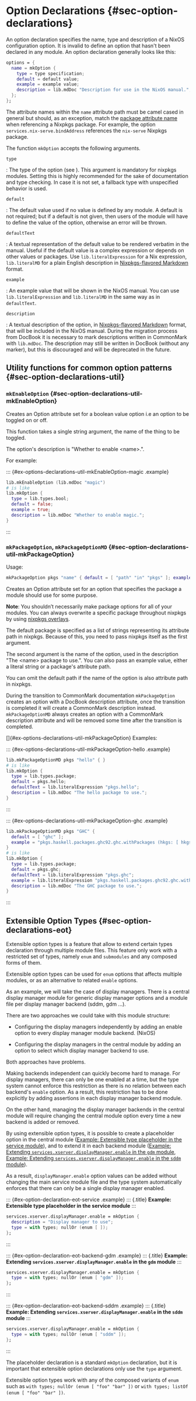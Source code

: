 # Option Declarations {#sec-option-declarations}

An option declaration specifies the name, type and description of a
NixOS configuration option. It is invalid to define an option that
hasn't been declared in any module. An option declaration generally
looks like this:

```nix
options = {
  name = mkOption {
    type = type specification;
    default = default value;
    example = example value;
    description = lib.mdDoc "Description for use in the NixOS manual.";
  };
};
```

The attribute names within the `name` attribute path must be camel
cased in general but should, as an exception, match the [ package
attribute name](https://nixos.org/nixpkgs/manual/#sec-package-naming)
when referencing a Nixpkgs package. For example, the option
`services.nix-serve.bindAddress` references the `nix-serve` Nixpkgs
package.

The function `mkOption` accepts the following arguments.

`type`

:   The type of the option (see [](#sec-option-types)). This
    argument is mandatory for nixpkgs modules. Setting this is highly
    recommended for the sake of documentation and type checking. In case it is
    not set, a fallback type with unspecified behavior is used.

`default`

:   The default value used if no value is defined by any module. A
    default is not required; but if a default is not given, then users
    of the module will have to define the value of the option, otherwise
    an error will be thrown.

`defaultText`

:   A textual representation of the default value to be rendered verbatim in
    the manual. Useful if the default value is a complex expression or depends
    on other values or packages.
    Use `lib.literalExpression` for a Nix expression, `lib.literalMD` for
    a plain English description in [Nixpkgs-flavored Markdown](
    https://nixos.org/nixpkgs/manual/#sec-contributing-markup) format.

`example`

:   An example value that will be shown in the NixOS manual.
    You can use `lib.literalExpression` and `lib.literalMD` in the same way
    as in `defaultText`.

`description`

:   A textual description of the option, in [Nixpkgs-flavored Markdown](
    https://nixos.org/nixpkgs/manual/#sec-contributing-markup) format, that will be
    included in the NixOS manual. During the migration process from DocBook
    it is necessary to mark descriptions written in CommonMark with `lib.mdDoc`.
    The description may still be written in DocBook (without any marker), but this
    is discouraged and will be deprecated in the future.

## Utility functions for common option patterns {#sec-option-declarations-util}

### `mkEnableOption` {#sec-option-declarations-util-mkEnableOption}

Creates an Option attribute set for a boolean value option i.e an
option to be toggled on or off.

This function takes a single string argument, the name of the thing to be toggled.

The option's description is "Whether to enable \<name\>.".

For example:

::: {#ex-options-declarations-util-mkEnableOption-magic .example}
```nix
lib.mkEnableOption (lib.mdDoc "magic")
# is like
lib.mkOption {
  type = lib.types.bool;
  default = false;
  example = true;
  description = lib.mdDoc "Whether to enable magic.";
}
```
:::

### `mkPackageOption`, `mkPackageOptionMD` {#sec-option-declarations-util-mkPackageOption}

Usage:

```nix
mkPackageOption pkgs "name" { default = [ "path" "in" "pkgs" ]; example = "literal example"; }
```

Creates an Option attribute set for an option that specifies the package a module should use for some purpose.

**Note**: You shouldn’t necessarily make package options for all of your modules. You can always overwrite a specific package throughout nixpkgs by using [nixpkgs overlays](https://nixos.org/manual/nixpkgs/stable/#chap-overlays).

The default package is specified as a list of strings representing its attribute path in nixpkgs. Because of this, you need to pass nixpkgs itself as the first argument.

The second argument is the name of the option, used in the description "The \<name\> package to use.". You can also pass an example value, either a literal string or a package's attribute path.

You can omit the default path if the name of the option is also attribute path in nixpkgs.

During the transition to CommonMark documentation `mkPackageOption` creates an option with a DocBook description attribute, once the transition is completed it will create a CommonMark description instead. `mkPackageOptionMD` always creates an option with a CommonMark description attribute and will be removed some time after the transition is completed.

[]{#ex-options-declarations-util-mkPackageOption}
Examples:

::: {#ex-options-declarations-util-mkPackageOption-hello .example}
```nix
lib.mkPackageOptionMD pkgs "hello" { }
# is like
lib.mkOption {
  type = lib.types.package;
  default = pkgs.hello;
  defaultText = lib.literalExpression "pkgs.hello";
  description = lib.mdDoc "The hello package to use.";
}
```
:::

::: {#ex-options-declarations-util-mkPackageOption-ghc .example}
```nix
lib.mkPackageOptionMD pkgs "GHC" {
  default = [ "ghc" ];
  example = "pkgs.haskell.packages.ghc92.ghc.withPackages (hkgs: [ hkgs.primes ])";
}
# is like
lib.mkOption {
  type = lib.types.package;
  default = pkgs.ghc;
  defaultText = lib.literalExpression "pkgs.ghc";
  example = lib.literalExpression "pkgs.haskell.packages.ghc92.ghc.withPackages (hkgs: [ hkgs.primes ])";
  description = lib.mdDoc "The GHC package to use.";
}
```
:::

## Extensible Option Types {#sec-option-declarations-eot}

Extensible option types is a feature that allow to extend certain types
declaration through multiple module files. This feature only work with a
restricted set of types, namely `enum` and `submodules` and any composed
forms of them.

Extensible option types can be used for `enum` options that affects
multiple modules, or as an alternative to related `enable` options.

As an example, we will take the case of display managers. There is a
central display manager module for generic display manager options and a
module file per display manager backend (sddm, gdm ...).

There are two approaches we could take with this module structure:

-   Configuring the display managers independently by adding an enable
    option to every display manager module backend. (NixOS)

-   Configuring the display managers in the central module by adding
    an option to select which display manager backend to use.

Both approaches have problems.

Making backends independent can quickly become hard to manage. For
display managers, there can only be one enabled at a time, but the
type system cannot enforce this restriction as there is no relation
between each backend's `enable` option. As a result, this restriction
has to be done explicitly by adding assertions in each display manager
backend module.

On the other hand, managing the display manager backends in the
central module will require changing the central module option every
time a new backend is added or removed.

By using extensible option types, it is possible to create a placeholder
option in the central module
([Example: Extensible type placeholder in the service module](#ex-option-declaration-eot-service)),
and to extend it in each backend module
([Example: Extending `services.xserver.displayManager.enable` in the `gdm` module](#ex-option-declaration-eot-backend-gdm),
[Example: Extending `services.xserver.displayManager.enable` in the `sddm` module](#ex-option-declaration-eot-backend-sddm)).

As a result, `displayManager.enable` option values can be added without
changing the main service module file and the type system automatically
enforces that there can only be a single display manager enabled.

::: {#ex-option-declaration-eot-service .example}
::: {.title}
**Example: Extensible type placeholder in the service module**
:::
```nix
services.xserver.displayManager.enable = mkOption {
  description = "Display manager to use";
  type = with types; nullOr (enum [ ]);
};
```
:::

::: {#ex-option-declaration-eot-backend-gdm .example}
::: {.title}
**Example: Extending `services.xserver.displayManager.enable` in the `gdm` module**
:::
```nix
services.xserver.displayManager.enable = mkOption {
  type = with types; nullOr (enum [ "gdm" ]);
};
```
:::

::: {#ex-option-declaration-eot-backend-sddm .example}
::: {.title}
**Example: Extending `services.xserver.displayManager.enable` in the `sddm` module**
:::
```nix
services.xserver.displayManager.enable = mkOption {
  type = with types; nullOr (enum [ "sddm" ]);
};
```
:::

The placeholder declaration is a standard `mkOption` declaration, but it
is important that extensible option declarations only use the `type`
argument.

Extensible option types work with any of the composed variants of `enum`
such as `with types; nullOr (enum [ "foo" "bar" ])` or `with types;
listOf (enum [ "foo" "bar" ])`.
